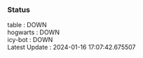 ### Status


table : DOWN  
hogwarts : DOWN  
icy-bot : DOWN  
Latest Update : 2024-01-16 17:07:42.675507
